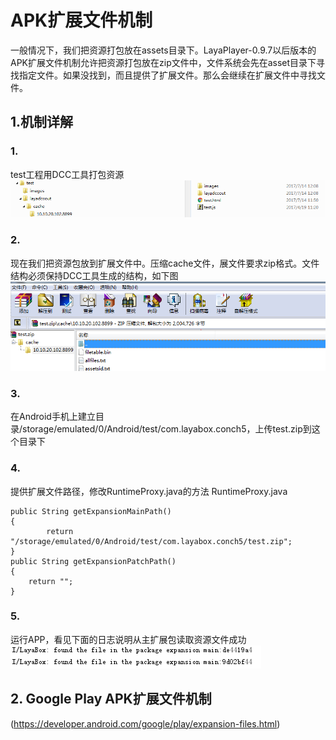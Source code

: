 # APK扩展文件机制
一般情况下，我们把资源打包放在assets目录下。LayaPlayer-0.9.7以后版本的APK扩展文件机制允许把资源打包放在zip文件中，文件系统会先在asset目录下寻找指定文件。如果没找到，而且提供了扩展文件。那么会继续在扩展文件中寻找文件。
## 1.机制详解
### 1.
test工程用DCC工具打包资源  
![图1](img/1.png)    
### 2.  
现在我们把资源包放到扩展文件中。压缩cache文件，展文件要求zip格式。文件结构必须保持DCC工具生成的结构，如下图
![图1](img/2.png)  
### 3. 
在Android手机上建立目录/storage/emulated/0/Android/test/com.layabox.conch5，上传test.zip到这个目录下
### 4. 
提供扩展文件路径，修改RuntimeProxy.java的方法
RuntimeProxy.java
```   
public String getExpansionMainPath()
{
        return "/storage/emulated/0/Android/test/com.layabox.conch5/test.zip";
}
public String getExpansionPatchPath()
{
    return "";
} 
```
### 5. 
运行APP，看见下面的日志说明从主扩展包读取资源文件成功
![图1](img/3.png)  
## 2. Google Play APK扩展文件机制
(https://developer.android.com/google/play/expansion-files.html)
